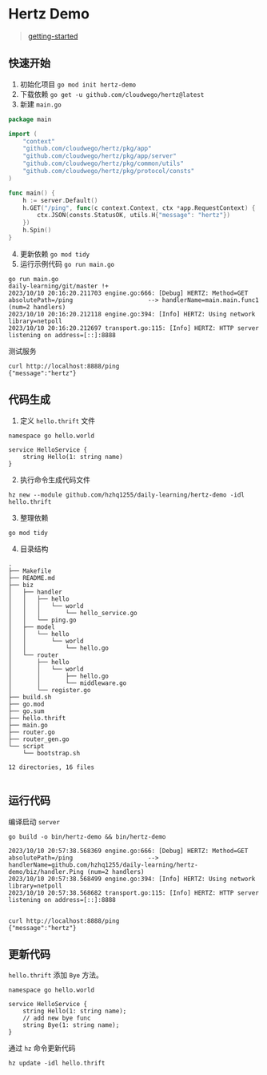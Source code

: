 # Hertz Demo

> [getting-started](https://www.cloudwego.io/zh/docs/hertz/getting-started/)

## 快速开始

1. 初始化项目 `go mod init hertz-demo`
2. 下载依赖 `go get -u github.com/cloudwego/hertz@latest`
3. 新建 `main.go`

```go
package main 

import (
	"context"
	"github.com/cloudwego/hertz/pkg/app"
	"github.com/cloudwego/hertz/pkg/app/server"
	"github.com/cloudwego/hertz/pkg/common/utils"
	"github.com/cloudwego/hertz/pkg/protocol/consts"
)

func main() {
	h := server.Default()
	h.GET("/ping", func(c context.Context, ctx *app.RequestContext) {
		ctx.JSON(consts.StatusOK, utils.H{"message": "hertz"})
	})
	h.Spin()
}
```

4. 更新依赖 `go mod tidy`
5. 运行示例代码 `go run main.go`

```shell
go run main.go                                                                                                                                                                                        daily-learning/git/master !+
2023/10/10 20:16:20.211703 engine.go:666: [Debug] HERTZ: Method=GET    absolutePath=/ping                     --> handlerName=main.main.func1 (num=2 handlers)
2023/10/10 20:16:20.212118 engine.go:394: [Info] HERTZ: Using network library=netpoll
2023/10/10 20:16:20.212697 transport.go:115: [Info] HERTZ: HTTP server listening on address=[::]:8888
```

测试服务

```shell
curl http://localhost:8888/ping
{"message":"hertz"}
```

## 代码生成

1. 定义 `hello.thrift` 文件

```thrift
namespace go hello.world

service HelloService {
    string Hello(1: string name)
}
```

2. 执行命令生成代码文件

```shell
hz new --module github.com/hzhq1255/daily-learning/hertz-demo -idl hello.thrift
```

3. 整理依赖

```shell
go mod tidy 
```

4. 目录结构

```text
.
├── Makefile
├── README.md
├── biz
│   ├── handler
│   │   ├── hello
│   │   │   └── world
│   │   │       └── hello_service.go
│   │   └── ping.go
│   ├── model
│   │   └── hello
│   │       └── world
│   │           └── hello.go
│   └── router
│       ├── hello
│       │   └── world
│       │       ├── hello.go
│       │       └── middleware.go
│       └── register.go
├── build.sh
├── go.mod
├── go.sum
├── hello.thrift
├── main.go
├── router.go
├── router_gen.go
└── script
    └── bootstrap.sh

12 directories, 16 files


```

## 运行代码

编译启动 `server`

```shell
go build -o bin/hertz-demo && bin/hertz-demo

2023/10/10 20:57:38.568369 engine.go:666: [Debug] HERTZ: Method=GET    absolutePath=/ping                     --> handlerName=github.com/hzhq1255/daily-learning/hertz-demo/biz/handler.Ping (num=2 handlers)
2023/10/10 20:57:38.568499 engine.go:394: [Info] HERTZ: Using network library=netpoll
2023/10/10 20:57:38.568682 transport.go:115: [Info] HERTZ: HTTP server listening on address=[::]:8888


curl http://localhost:8888/ping
{"message":"hertz"}

```

## 更新代码

`hello.thrift` 添加 `Bye` 方法。

```thrift
namespace go hello.world

service HelloService {
    string Hello(1: string name);
    // add new bye func
    string Bye(1: string name);
}
```

通过 `hz` 命令更新代码

```shell
hz update -idl hello.thrift
```


